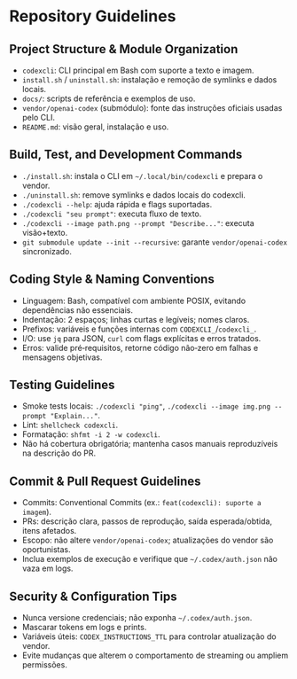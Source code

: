 # Repository Guidelines

## Project Structure & Module Organization
- `codexcli`: CLI principal em Bash com suporte a texto e imagem.
- `install.sh` / `uninstall.sh`: instalação e remoção de symlinks e dados locais.
- `docs/`: scripts de referência e exemplos de uso.
- `vendor/openai-codex` (submódulo): fonte das instruções oficiais usadas pelo CLI.
- `README.md`: visão geral, instalação e uso.

## Build, Test, and Development Commands
- `./install.sh`: instala o CLI em `~/.local/bin/codexcli` e prepara o vendor.
- `./uninstall.sh`: remove symlinks e dados locais do codexcli.
- `./codexcli --help`: ajuda rápida e flags suportadas.
- `./codexcli "seu prompt"`: executa fluxo de texto.
- `./codexcli --image path.png --prompt "Describe..."`: executa visão+texto.
- `git submodule update --init --recursive`: garante `vendor/openai-codex` sincronizado.

## Coding Style & Naming Conventions
- Linguagem: Bash, compatível com ambiente POSIX, evitando dependências não essenciais.
- Indentação: 2 espaços; linhas curtas e legíveis; nomes claros.
- Prefixos: variáveis e funções internas com `CODEXCLI_`/`codexcli_`.
- I/O: use `jq` para JSON, `curl` com flags explícitas e erros tratados.
- Erros: valide pré‑requisitos, retorne código não‑zero em falhas e mensagens objetivas.

## Testing Guidelines
- Smoke tests locais: `./codexcli "ping"`, `./codexcli --image img.png --prompt "Explain..."`.
- Lint: `shellcheck codexcli`.
- Formatação: `shfmt -i 2 -w codexcli`.
- Não há cobertura obrigatória; mantenha casos manuais reproduzíveis na descrição do PR.

## Commit & Pull Request Guidelines
- Commits: Conventional Commits (ex.: `feat(codexcli): suporte a imagem`).
- PRs: descrição clara, passos de reprodução, saída esperada/obtida, itens afetados.
- Escopo: não altere `vendor/openai-codex`; atualizações do vendor são oportunistas.
- Inclua exemplos de execução e verifique que `~/.codex/auth.json` não vaza em logs.

## Security & Configuration Tips
- Nunca versione credenciais; não exponha `~/.codex/auth.json`.
- Mascarar tokens em logs e prints.
- Variáveis úteis: `CODEX_INSTRUCTIONS_TTL` para controlar atualização do vendor.
- Evite mudanças que alterem o comportamento de streaming ou ampliem permissões.

